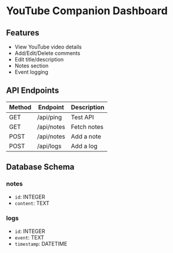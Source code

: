 # YouTube Companion Dashboard

## Features
- View YouTube video details
- Add/Edit/Delete comments
- Edit title/description
- Notes section
- Event logging

## API Endpoints

| Method | Endpoint    | Description       |
|--------|-------------|-------------------|
| GET    | /api/ping   | Test API          |
| GET    | /api/notes  | Fetch notes       |
| POST   | /api/notes  | Add a note        |
| POST   | /api/logs   | Add a log         |

## Database Schema

### notes
- `id`: INTEGER
- `content`: TEXT

### logs
- `id`: INTEGER
- `event`: TEXT
- `timestamp`: DATETIME
